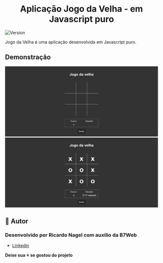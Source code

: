 <h1  align="center">Aplicação Jogo da Velha - em Javascript puro</h1>

<p><img  alt="Version"  src="https://img.shields.io/badge/version-0.1.0-blue.svg?cacheSeconds=2592000" /></p>

<p>
  Jogo da Velha é uma aplicação desenvolvida em Javascript puro.
</p>

<h2 id="demonstracao">Demonstração</h2>

<p>
  <span><img src="./img/Screen_1.PNG" /></span>
  <span><img src="./img/Screen_2.PNG" /></span>

</p>

<h2 id="autora">👤 Autor</h2>

<h3>Desenvolvido por Ricardo Nagel com auxílio da B7Web</h3>

* [Linkedin](https://www.linkedin.com/in/ricardonagel/)

  
<strong align="center">Deixe sua ⭐️ se gostou do projeto</strong>

  
